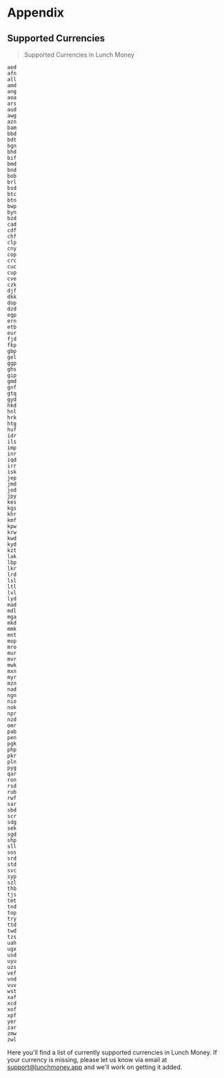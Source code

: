 # Appendix

## Supported Currencies

> Supported Currencies in Lunch Money

```text
aed
afn
all
amd
ang
aoa
ars
aud
awg
azn
bam
bbd
bdt
bgn
bhd
bif
bmd
bnd
bob
brl
bsd
btc
btn
bwp
byn
bzd
cad
cdf
chf
clp
cny
cop
crc
cuc
cup
cve
czk
djf
dkk
dop
dzd
egp
ern
etb
eur
fjd
fkp
gbp
gel
ggp
ghs
gip
gmd
gnf
gtq
gyd
hkd
hnl
hrk
htg
huf
idr
ils
imp
inr
iqd
irr
isk
jep
jmd
jod
jpy
kes
kgs
khr
kmf
kpw
krw
kwd
kyd
kzt
lak
lbp
lkr
lrd
lsl
ltl
lvl
lyd
mad
mdl
mga
mkd
mmk
mnt
mop
mro
mur
mvr
mwk
mxn
myr
mzn
nad
ngn
nio
nok
npr
nzd
omr
pab
pen
pgk
php
pkr
pln
pyg
qar
ron
rsd
rub
rwf
sar
sbd
scr
sdg
sek
sgd
shp
sll
sos
srd
std
svc
syp
szl
thb
tjs
tmt
tnd
top
try
ttd
twd
tzs
uah
ugx
usd
uyu
uzs
vef
vnd
vuv
wst
xaf
xcd
xof
xpf
yer
zar
zmw
zwl
```

Here you'll find a list of currently supported currencies in Lunch Money. If your currency is missing, please let us know via email at [support@lunchmoney.app](mailto:support@lunchmoney.app) and we'll work on getting it added.
